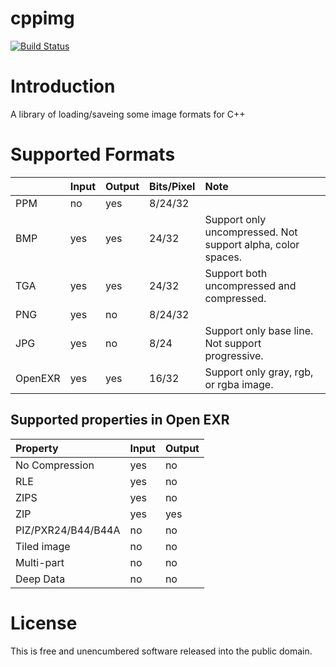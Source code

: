 # cppimg
[![Build Status](https://travis-ci.org/taqu/cppimg.svg?branch=master)](https://travis-ci.org/taqu/cppimg)

# Introduction
A library of loading/saveing some image formats for C++

# Supported Formats

||Input|Output|Bits/Pixel|Note|
|:---|:---|:---|:---|:---|
|PPM|no|yes|8/24/32||
|BMP|yes|yes|24/32|Support only uncompressed. Not support alpha, color spaces.|
|TGA|yes|yes|24/32|Support both uncompressed and compressed.|
|PNG|yes|no|8/24/32||
|JPG|yes|no|8/24|Support only base line. Not support progressive.|
|OpenEXR|yes|yes|16/32|Support only gray, rgb, or rgba image.|

## Supported properties in Open EXR
|Property|Input|Output|
|:--|:--|:--|
|No Compression|yes|no|
|RLE|yes|no|
|ZIPS|yes|no|
|ZIP|yes|yes|
|PIZ/PXR24/B44/B44A|no|no|
|Tiled image|no|no|
|Multi-part|no|no|
|Deep Data|no|no|

# License
This is free and unencumbered software released into the public domain.
